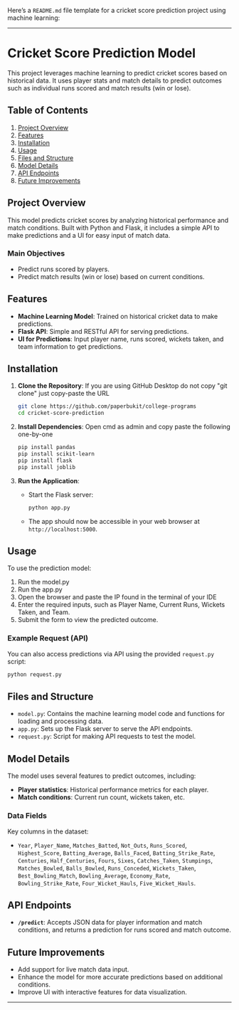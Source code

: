 Here’s a `README.md` file template for a cricket score prediction project using machine learning:

---

# Cricket Score Prediction Model

This project leverages machine learning to predict cricket scores based on historical data. It uses player stats and match details to predict outcomes such as individual runs scored and match results (win or lose).

## Table of Contents
1. [Project Overview](#project-overview)
2. [Features](#features)
3. [Installation](#installation)
4. [Usage](#usage)
5. [Files and Structure](#files-and-structure)
6. [Model Details](#model-details)
7. [API Endpoints](#api-endpoints)
8. [Future Improvements](#future-improvements)

## Project Overview

This model predicts cricket scores by analyzing historical performance and match conditions. Built with Python and Flask, it includes a simple API to make predictions and a UI for easy input of match data.

### Main Objectives
- Predict runs scored by players.
- Predict match results (win or lose) based on current conditions.

## Features

- **Machine Learning Model**: Trained on historical cricket data to make predictions.
- **Flask API**: Simple and RESTful API for serving predictions.
- **UI for Predictions**: Input player name, runs scored, wickets taken, and team information to get predictions.

## Installation

1. **Clone the Repository**:
    If you are using GitHub Desktop do not copy "git clone" just copy-paste the URL
    ```bash
    git clone https://github.com/paperbukit/college-programs
    cd cricket-score-prediction
    ```

2. **Install Dependencies**:
    Open cmd as admin and copy paste the following one-by-one
    ```bash
    pip install pandas
    pip install scikit-learn
    pip install flask
    pip install joblib
    ```

3. **Run the Application**:
    - Start the Flask server:
      ```bash
      python app.py
      ```
    - The app should now be accessible in your web browser at `http://localhost:5000`.

## Usage

To use the prediction model:
1. Run the model.py
2. Run the app.py
3. Open the browser and paste the IP found in the terminal of your IDE
4. Enter the required inputs, such as Player Name, Current Runs, Wickets Taken, and Team.
3. Submit the form to view the predicted outcome.

### Example Request (API)

You can also access predictions via API using the provided `request.py` script:
```bash
python request.py
```

## Files and Structure

- `model.py`: Contains the machine learning model code and functions for loading and processing data.
- `app.py`: Sets up the Flask server to serve the API endpoints.
- `request.py`: Script for making API requests to test the model.

## Model Details

The model uses several features to predict outcomes, including:
- **Player statistics**: Historical performance metrics for each player.
- **Match conditions**: Current run count, wickets taken, etc.

### Data Fields
Key columns in the dataset:
- `Year`, `Player_Name`, `Matches_Batted`, `Not_Outs`, `Runs_Scored`, `Highest_Score`, `Batting_Average`, `Balls_Faced`, `Batting_Strike_Rate`, `Centuries`, `Half_Centuries`, `Fours`, `Sixes`, `Catches_Taken`, `Stumpings`, `Matches_Bowled`, `Balls_Bowled`, `Runs_Conceded`, `Wickets_Taken`, `Best_Bowling_Match`, `Bowling_Average`, `Economy_Rate`, `Bowling_Strike_Rate`, `Four_Wicket_Hauls`, `Five_Wicket_Hauls`.

## API Endpoints

- **`/predict`**: Accepts JSON data for player information and match conditions, and returns a prediction for runs scored and match outcome.

## Future Improvements

- Add support for live match data input.
- Enhance the model for more accurate predictions based on additional conditions.
- Improve UI with interactive features for data visualization.

---